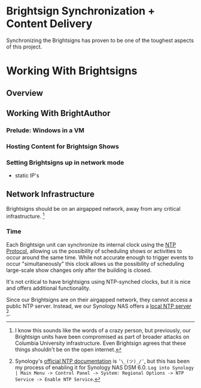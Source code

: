 Brightsign Synchronization + Content Delivery
=============================================

Synchronizing the Brightsigns has proven to be one of the toughest aspects of this project.

# Working With Brightsigns

## Overview

## Working With BrightAuthor
### Prelude: Windows in a VM

### Hosting Content for Brightsign Shows

### Setting Brightsigns up in network mode
* static IP's





## Network Infrastructure
Brightsigns should be on an airgapped network, away from any critical infrastructure. [^brightsigns-off-the-internet]


### Time
Each Brightsign unit can synchronize its internal clock using the [NTP Protocol](https://en.wikipedia.org/wiki/Network_Time_Protocol), allowing us the possibility of scheduling shows or activities to occur around the same time. While not accurate enough to trigger events to occur "simultaneously" this clock allows us the possibility of scheduling large-scale show changes only after the building is closed.

It's not critical to have brightsigns using NTP-synched clocks, but it is nice and offers additional functionality.

Since our Brightsigns are on their airgapped network, they cannot access a public NTP server. Instead, we our Synology NAS offers a [local NTP server](https://www.synology.com/en-us/knowledgebase/DSM/help/DSM/AdminCenter/system_ntpservice) [^synology-ntp-documentation].




[^brightsigns-off-the-internet]: I know this sounds like the words of a crazy person, but previously, our Brightsign units have been compromised as part of broader attacks on Columbia University infrastructure. Even Brightsign agrees that these things shouldn't be on the open internet.

[^synology-ntp-documentation]: Synology's [official NTP documentation](https://www.synology.com/en-us/knowledgebase/DSM/help/DSM/AdminCenter/system_ntpservice) is `¯\_(ツ)_/¯`, but this has been my process of enabling it for Synology NAS DSM 6.0. `Log into Synology | Main Menu -> Control Panel -> System: Regional Options -> NTP Service -> Enable NTP Service`.
